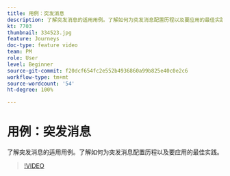 ```yaml
---
title: 用例：突发消息
description: 了解突发消息的适用用例。了解如何为突发消息配置历程以及要应用的最佳实践。
kt: 7703
thumbnail: 334523.jpg
feature: Journeys
doc-type: feature video
team: PM
role: User
level: Beginner
source-git-commit: f20dcf654fc2e552b4936860a99b825e40c0e2c6
workflow-type: tm+mt
source-wordcount: '54'
ht-degree: 100%

---
```


# 用例：突发消息

了解突发消息的适用用例。了解如何为突发消息配置历程以及要应用的最佳实践。

>[!VIDEO](https://video.tv.adobe.com/v/334523?quality=12)
